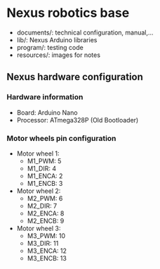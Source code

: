 # Nexus robotics base

- documents/: technical configuration, manual,...
- lib/: Nexus Arduino libraries
- program/: testing code
- resources/: images for notes

## Nexus hardware configuration
### Hardware information
- Board: Arduino Nano
- Processor: ATmega328P (Old Bootloader)
### Motor wheels pin configuration
- Motor wheel 1:
    - M1_PWM:   5
    - M1_DIR:   4
    - M1_ENCA:  2
    - M1_ENCB:  3
- Motor wheel 2:
    - M2_PWM:   6
    - M2_DIR:   7
    - M2_ENCA:  8
    - M2_ENCB:  9
- Motor wheel 3:
    - M3_PWM:   10
    - M3_DIR:   11
    - M3_ENCA:  12
    - M3_ENCB:  13
